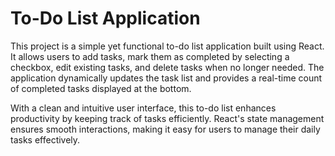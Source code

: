 # To-Do List Application

This project is a simple yet functional to-do list application built using React. It allows users to add tasks, mark them as completed by selecting a checkbox, edit existing tasks, and delete tasks when no longer needed. The application dynamically updates the task list and provides a real-time count of completed tasks displayed at the bottom.

With a clean and intuitive user interface, this to-do list enhances productivity by keeping track of tasks efficiently. React's state management ensures smooth interactions, making it easy for users to manage their daily tasks effectively.
